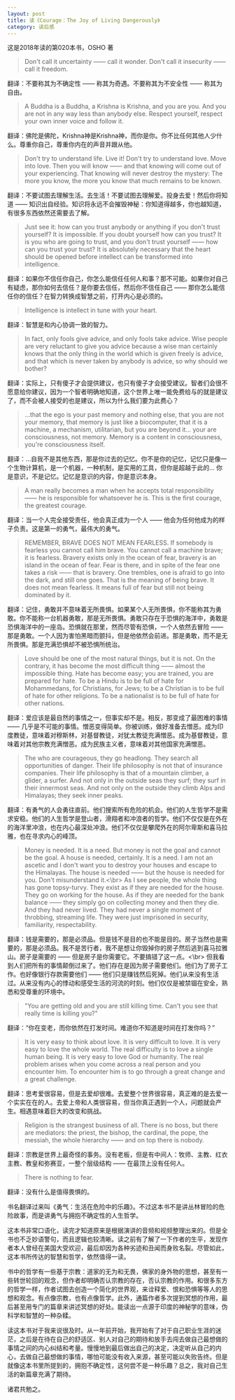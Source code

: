 ```yaml
---
layout: post
title: 读《Courage：The Joy of Living Dangerously》
category: 读后感
---
```

这是2018年读的第020本书，OSHO 著

>Don't call it uncertainty —— call it wonder. Don't call it insecurity —— call it freedom.

翻译：不要称其为不确定性 —— 称其为奇遇。不要称其为不安全性 —— 称其为自由。

>A Buddha is a Buddha, a Krishna is Krishna, and you are you. And you are not in any way less than anybody else. Respect yourself, respect your own inner voice and follow it.

翻译：佛陀是佛陀，Krishna神是Krishna神，而你是你。你不比任何其他人少什么。尊重你自己，尊重你内在的声音并跟从他。

>Don't try to understand life. Live it! Don't try to understand love. Move into love. Then you will know —— and that knowing will come out of your experiencing. That knowing will never destroy the mystery: The more you know, the more you know that much remains to be known.

翻译：不要试图去理解生活。去生活！不要试图去理解爱。投身去爱！然后你将知道 —— 知识出自经验。知识将永远不会摧毁神秘：你知道得越多，你也越知道，有很多东西依然还需要去了解。

>Just see it: how can you trust anybody or anything if you don't trust yourself? It is impossible. If you doubt yourself how can you trust? It is you who are going to trust, and you don't trust yourself —— how can you trust your trust? It is absolutely necessary that the heart should be opened before intellect can be transformed into intelligence.

翻译：如果你不信任你自己，你怎么能信任任何人和事？那不可能。如果你对自己有疑虑，那你如何去信任？是你要去信任，然后你不信任自己 —— 那你怎么能信任你的信任？在智力转换成智慧之前，打开内心是必须的。

>Intelligence is intellect in tune with your heart.

翻译：智慧是和内心协调一致的智力。

>In fact, only fools give advice, and only fools take advice. Wise people are very reluctant to give you advice because a wise man certainly knows that the only thing in the world which is given freely is advice, and that which is never taken by anybody is advice, so why should we bother?

翻译：实际上，只有傻子才会提供建议，也只有傻子才会接受建议。智者们会很不愿意给你建议，因为一个智者明确地知道，这个世界上唯一能免费给与的就是建议了，而不会被人接受的也是建议，所以为什么我们要为此费心？

>…that the ego is your past memory and nothing else, that you are not your memory, that memory is just like a biocomputer, that it is a machine, a mechanism, utilitarian, but you are beyond it… your are consciousness, not memory. Memory is a content in consciousness, you're consciousness itself.

翻译：...自我不是其他东西，那是你过去的记忆。你不是你的记忆，记忆只是像一个生物计算机，是一个机器，一种机制，是实用的工具，但你是超越于此的... 你是意识，不是记忆。记忆是意识的内容，你是意识本身。

>A man really becomes a man when he accepts total responsibility —— he is responsible for whatsoever he is. This is the first courage, the greatest courage.

翻译：当一个人完全接受责任，他会真正成为一个人 —— 他会为任何他成为的样子负责。这是第一的勇气，最伟大的勇气。

>REMEMBER, BRAVE DOES NOT MEAN FEARLESS. If somebody is fearless you cannot call him brave. You cannot call a machine brave; it is fearless. Bravery exists only in the ocean of fear, bravery is an island in the ocean of fear. Fear is there, and in spite of the fear one takes a risk —— that is bravery. One trembles, one is afraid to go into the dark, and still one goes. That is the meaning of being brave. It does not mean fearless. It means full of fear but still not being dominated by it.

翻译：记住，勇敢并不意味着无所畏惧。如果某个人无所畏惧，你不能称其为勇敢。你不能称一台机器勇敢，那是无所畏惧。勇敢只存在于恐惧的海洋中，勇敢是恐惧海洋中的一座岛。恐惧就在那里，然而尽管有恐惧，一个人依然去冒险 —— 那是勇敢。一个人因为害怕黑暗而颤抖，但是他依然会前进。那是勇敢，而不是无所畏惧。那是充满恐惧却不被恐惧所统治。

>Love should be one of the most natural things, but it is not. On the contrary, it has become the most difficult thing —— almost the impossible thing. Hate has become easy; you are trained, you are prepared for hate. To be a Hindu is to be full of hate for Mohammedans, for Christians, for Jews; to be a Christian is to be full of hate for other religions. To be a nationalist is to be full of hate for other nations.

翻译：爱应该是最自然的事情之一，但事实却不是。相反，那变成了最困难的事情 —— 几乎是不可能的事情。憎恶变得简单。你被训练，做好准备去憎恶。成为印度教徒，意味着对穆斯林，对基督教徒，对犹太教徒充满憎恶。成为基督教徒，意味着对其他宗教充满憎恶。成为民族主义者，意味着对其他国家充满憎恶。

>The who are courageous, they go headlong. They search all opportunities of danger. Their life philosophy is not that of insurance companies. Their life philosophy is that of a mountain climber, a glider, a surfer. And not only in the outside seas they surf; they surf in their innermost seas. And not only on the outside they climb Alps and Himalayas; they seek inner peaks.

翻译：有勇气的人会勇往直前。他们搜索所有危险的机会。他们的人生哲学不是需求安稳。他们的人生哲学是登山者，滑翔者和冲浪者的哲学。他们不仅仅是在外在的海洋里冲浪，也在内心最深处冲浪。他们不仅仅是攀爬外在的阿尔卑斯和喜马拉雅，也在寻求内心的峰顶。

>Money is needed. It is a need. But money is not the goal and cannot be the goal. A house is needed, certainly. It is a need. I am not an ascetic and I don't want you to destroy your houses and escape to the Himalayas. The house is needed —— but the house is needed for you. Don't misunderstand it.<\br>
>As I see people, the whole thing has gone topsy-turvy. They exist as if they are needed for the house. They go on working for the house. As if they are needed for the bank balance —— they simply go on collecting money and then they die. And they had never lived. They had never a single moment of throbbing, streaming life. They were just imprisoned in security, familiarity, respectability.

翻译：钱是需要的，那是必须品。但是钱不是目的也不能是目的。房子当然也是需要的，那是必须品。我不是苦行者，我不是想让你毁掉你的房子然后逃到喜马拉雅山。房子是需要的 —— 但是房子是你需要它。不要搞错了这一点。<\br>
但我看到人们把所有的事情颠倒过来了。他们存在是因为房子需要他们。他们为了房子工作。也好像银行存款需要他们 —— 他们只是赚钱然后死掉。他们从来没有生活过。从来没有内心的悸动和感受生活的河流的时刻。他们仅仅是被禁锢在安全，熟悉和受尊重的环境中。

>"You are getting old and you are still killing time. Can't you see that really time is killing you?"

翻译：“你在变老，而你依然在打发时间。难道你不知道是时间在打发你吗？”

>It is very easy to think about love. It is very difficult to love. It is very easy to love the whole world. The real difficulty is to love a single human being. It is very easy to love God or humanity. The real problem arises when you come across a real person and you encounter him. To encounter him is to go through a great change and a great challenge.

翻译：思考爱很容易，但是去爱却很难。去爱整个世界很容易，真正难的是去爱一个实实在在的人。去爱上帝和人类很容易，但当你真正遇到一个人，问题就会产生。相遇意味着巨大的改变和挑战。

>Religion is the strangest business of all. There is no boss, but there are mediators: the priest, the bishop, the cardinal, the pope, the messiah, the whole hierarchy —— and on top there is nobody.

翻译：宗教是世界上最奇怪的事务。没有老板，但是有中间人：牧师、主教、红衣主教、教皇和弥赛亚，一整个层级结构 —— 在最顶上没有任何人。

>There is nothing to fear.

翻译：没有什么是值得畏惧的。

书名翻译过来叫《勇气：生活在危险中的乐趣》。不过这本书不是讲丛林冒险的危险故事，而是讲勇气与拥抱不确定性的人生哲学。

这本书非常口语化，读完才知道原来是根据演讲的音频和视频整理出来的。但是全书也不乏妙语警句，而且逻辑也较清晰。读之前有了解了一下作者的生平，发现作者本人曾经在美国大受欢迎，最后却因为各种劣迹和丑闻而身败名裂。尽管如此，这本书所传达的智慧和哲学，依然值得一读。

书中的哲学有一些基于宗教：道家的无为和无畏，佛家的身外物的思想，甚至有一些转世轮回的观念，但作者却明确否认宗教的存在，否认宗教的作用。和很多东方的哲学一样，作者试图去创造一个简化的世界观，来诠释爱、恨和恐惧等等人的思想和观念。有点像宗教，也有点像哲学。此外，通篇作者多次提到冥想的作用，最后甚至用专门的篇章来讲述冥想的好处。能读出一点源于印度的神秘学的意味，伪科学和智慧的一种杂糅。

读这本书对于我来说很及时。从一年前开始，我开始有了对于自己职业生涯的迷茫，之后是在待在自己的舒适区、别人对自己的期待和放手去闯去做自己最想做的事情之间的内心纠结和考量。慢慢地到最后做出自己的决定，决定听从自己的内心，去做自己最想做的事情，哪怕可能没有收入来源，甚至可能以失败告终。但是就像这本书里所提到的，拥抱不确定性，这何尝不是一种乐趣？总之，我对自己生活的新篇章充满了期待。

诸君共勉之。